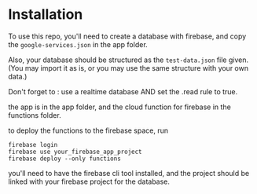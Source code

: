 # Installation

To use this repo, you'll need to create a database with firebase, and copy the `google-services.json` in the app folder.

Also, your database should be structured as the `test-data.json` file given. (You may import it as is, or you may use the same structure with your
own data.)

Don't forget to : use a realtime database AND set the .read rule to true.

the app is in the app folder, and the cloud function for firebase in the functions folder.

to deploy the functions to the firebase space, run

```
firebase login
firebase use your_firebase_app_project
firebase deploy --only functions
```

you'll need to have the firebase cli tool installed, and the project should be linked with your
firebase project for the database.
